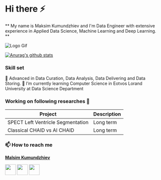 # Hi there :zap:
** My name is Maksim Kumundzhiev and I'm Data Engineer with extensive experience in Applied Data Science, Machine Learning and Deep Learning. **

<img align="center" src="https://66.media.tumblr.com/d40c6daf51b6b2b7c060b1019574aa06/tumblr_nv3ijoGcGS1qav3uso1_540.gif" alt="Logo Gif">

[![Anurag's github stats](https://github-readme-stats.vercel.app/api?username=KumundzhievMaxim&count_private=true)](https://github.com/anuraghazra/github-readme-stats)

### Skill set
:space_invader: Advanced in Data Curation, Data Analysis, Data Delivering and Data Storing.
:school_satchel: I’m currently learning Computer Science in Eotvos Lorand University at Data Science Department

### Working on following researches 🔭 

Project      | Description
------------ | -------------
SPECT Left Ventricle Segmentation | Long term
Classical CHAID vs AI CHAID | Long term  

### 📫 How to reach me
**[Malsim Kumundzhiev](https://github.com/KumundzhievMaxim)**

[<img src="http://i.imgur.com/0o48UoR.png" width="35">](https://github.com/KumundzhievMaxim)             [<img src="https://i.imgur.com/0IdggSZ.png" width="35">](https://www.linkedin.com/in/maksim-kumundzhiev/)             [<img src="https://loading.io/s/icon/vzeour.svg" width="35">](https://www.kaggle.com/maximkumundzhiev) 

